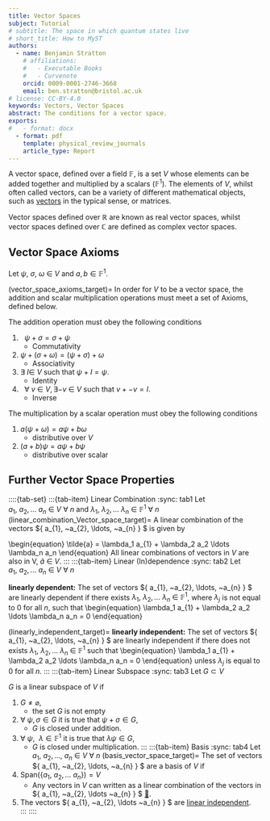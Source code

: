 ```yaml
---
title: Vector Spaces
subject: Tutorial
# subtitle: The space in which quantum states live
# short_title: How to MyST
authors:
  - name: Benjamin Stratton
    # affiliations:
    #   - Executable Books
    #   - Curvenote
    orcid: 0009-0001-2746-3668
    email: ben.stratton@bristol.ac.uk
# license: CC-BY-4.0
keywords: Vectors, Vector Spaces
abstract: The conditions for a vector space. 
exports:
#   - format: docx
  - format: pdf
    template: physical_review_journals
    article_type: Report
---
```


A vector space, defined over a field $\mathbb{F}$, is a set $V$ whose elements can be added together and multiplied by a scalars ($\mathbb{F}^{1}$). The elements of $V$, whilst often called vectors, can be a variety of different mathematical objects, such as [vectors](#vector_example) in the typical sense, or matrices. 

Vector spaces defined over $\mathbb{R}$ are known as real vector spaces, whilst vector spaces defined over $\mathbb{C}$ are defined as complex vector spaces. 

## Vector Space Axioms
Let $\psi, ~\sigma, ~\omega~\in~V$ and $a,b \in \mathbb{F}^{1}$.

(vector_space_axioms_target)=
In order for $V$ to be a vector space, the addition and scalar multiplication operations must meet a set of Axioms, defined below.

The addition operation must obey the following conditions 

1. $~~\psi + \sigma = \sigma + \psi$
    - Commutativity
2. $\psi + (\sigma + \omega) = (\psi + \sigma) + \omega$
    - Associativity
3. $\exists ~I \in ~V$ such that $\psi + I = \psi$.
    - Identity
4. $~~\forall~v~\in~V, \exists -v~\in~V$ such that $v+-v=I$.
    - Inverse

The multiplication by a scalar operation must obey the following conditions 
1. $a(\psi + \omega) = a \psi + b \omega$
    - distributive over $V$
2. $(a+b)\psi = a\psi + b\psi$
    - distributive over scalar


## Further Vector Space Properties 
::::{tab-set}
:::{tab-item} Linear Combination
:sync: tab1
Let $a_{1}, ~a_{2}, \ldots ~a_{n}~\in~V~\forall~n$ and $\lambda_1,~\lambda_2, \ldots ~\lambda_n~\in~\mathbb{F}^{1} ~\forall~n$
(linear_combination_Vector_space_target)=
A linear combination of the vectors $\{ a_{1}, ~a_{2}, \ldots, ~a_{n} \} $ is given by

\begin{equation}
\tilde{a} = \lambda_1 a_{1} + \lambda_2 a_2 \ldots \lambda_n a_n
\end{equation}
All linear combinations of vectors in $V$ are also in V, $\tilde{a}~\in~V$. 
:::
:::{tab-item} Linear (In)dependence
:sync: tab2
Let $a_{1}, ~a_{2}, \ldots ~a_{n}~\in~V~\forall~n$ 

**linearly dependent:** The set of vectors $\{ a_{1}, ~a_{2}, \ldots, ~a_{n} \} $ are linearly dependent if there exists $\lambda_1,~\lambda_2, \ldots ~\lambda_n~\in~\mathbb{F}^{1}$, where $\lambda_{j}$ is not equal to $0$ for all $n$, such that 
\begin{equation}
\lambda_1 a_{1} + \lambda_2 a_2 \ldots \lambda_n a_n = 0
\end{equation}

(linearly_independent_target)=
**linearly independent:** The set of vectors $\{ a_{1}, ~a_{2}, \ldots, ~a_{n} \} $ are linearly independent if there does not exists $\lambda_1,~\lambda_2, \ldots ~\lambda_n~\in~\mathbb{F}^{1}$ such that 
\begin{equation}
\lambda_1 a_{1} + \lambda_2 a_2 \ldots \lambda_n a_n = 0
\end{equation}
unless $\lambda_{j}$ is equal to $0$ for all $n$.
:::
:::{tab-item} Linear Subspace
:sync: tab3
Let $G \subset V$ 

$G$ is a linear subspace of $V$ if 
1. $G \neq \varnothing$, 
    - the set $G$ is not empty 
2. $\forall~\psi, \sigma \in G$ it is true that $\psi + \sigma \in G$, 
    - $G$ is closed under addition.
3. $\forall~\psi,~~ \lambda \in \mathbb{F}^{1}$ it is true that $\lambda \psi \in G$, 
    - $G$ is closed under multiplication.
:::
:::{tab-item} Basis
:sync: tab4
Let $a_{1}, ~a_{2}, \ldots, ~a_{n}~\in~V~\forall~n$ 
(basis_vector_space_target)=
The set of vectors $\{ a_{1}, ~a_{2}, \ldots, ~a_{n} \} $ are a basis of $V$ if 
1. $\textrm{Span}(\{ a_{1}, ~a_{2}, \ldots ~a_{n} \}) = V$
    - Any vectors in $V$ can written as a linear combination of the vectors in $\{ a_{1}, ~a_{2}, \ldots ~a_{n} \} $ [💭](#span_definition_target). 
2. The vectors $\{ a_{1}, ~a_{2}, \ldots ~a_{n} \} $ are [linear independent](#linearly_independent_target_glossary).  
:::
::::




